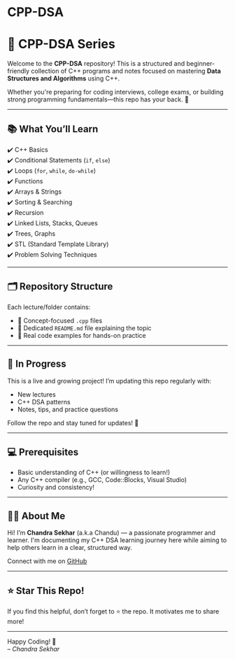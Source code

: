 # CPP-DSA  

# 📘 CPP-DSA Series

Welcome to the **CPP-DSA** repository! This is a structured and beginner-friendly collection of C++ programs and notes focused on mastering **Data Structures and Algorithms** using C++.

Whether you're preparing for coding interviews, college exams, or building strong programming fundamentals—this repo has your back. 💪

---

## 📚 What You’ll Learn

✔️ C++ Basics  
✔️ Conditional Statements (`if`, `else`)  
✔️ Loops (`for`, `while`, `do-while`)  
✔️ Functions  
✔️ Arrays & Strings  
✔️ Sorting & Searching  
✔️ Recursion  
✔️ Linked Lists, Stacks, Queues  
✔️ Trees, Graphs  
✔️ STL (Standard Template Library)  
✔️ Problem Solving Techniques

---

## 🗂️ Repository Structure

Each lecture/folder contains:

- 🧠 Concept-focused `.cpp` files  
- 📝 Dedicated `README.md` file explaining the topic  
- 🚀 Real code examples for hands-on practice  

---

## 🚧 In Progress

This is a live and growing project! I’m updating this repo regularly with:

- New lectures  
- C++ DSA patterns  
- Notes, tips, and practice questions

Follow the repo and stay tuned for updates! 🌱

---

## 💻 Prerequisites

- Basic understanding of C++ (or willingness to learn!)
- Any C++ compiler (e.g., GCC, Code::Blocks, Visual Studio)
- Curiosity and consistency!

---

## 👨‍💻 About Me

Hi! I’m **Chandra Sekhar** (a.k.a Chandu) — a passionate programmer and learner. I'm documenting my C++ DSA learning journey here while aiming to help others learn in a clear, structured way.

Connect with me on [GitHub](https://github.com/chandra71)

---

## ⭐ Star This Repo!

If you find this helpful, don’t forget to ⭐ the repo. It motivates me to share more!

---

Happy Coding! 🚀  
*– Chandra Sekhar* 
